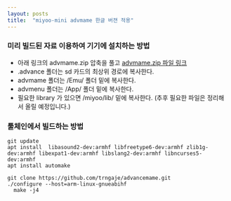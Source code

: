 ```yaml
---
layout: posts
title:  "miyoo-mini advmame 한글 버젼 적용"
---
```


### 미리 빌드된 자료 이용하여 기기에 설치하는 방법
- 아래 링크의 advmame.zip 압축을 풀고 
[advmame.zip 파일 링크](https://github.com/trngaje/miyoo-mini/releases/tag/emul_advmame_v1)
- .advance 폴더는 sd 카드의 최상위 경로에 복사한다.
- advmame 폴더는 /Emu/ 폴더 밑에 복사한다.
- advmenu 폴더는 /App/ 폴더 밑에 복사한다.
- 필요한 library 가 있으면 /miyoo/lib/ 밑에 복사한다.
  (추후 필요한 파일은 정리해서 올릴 예정입니다.)
  
### 툴체인에서 빌드하는 방법
    git update
    apt install  libasound2-dev:armhf libfreetype6-dev:armhf zlib1g-dev:armhf libexpat1-dev:armhf libslang2-dev:armhf libncurses5-dev:armhf
    apt install automake
    	
    git clone https://github.com/trngaje/advancemame.git    
    ./configure --host=arm-linux-gnueabihf 
	  make -j4
    
    

